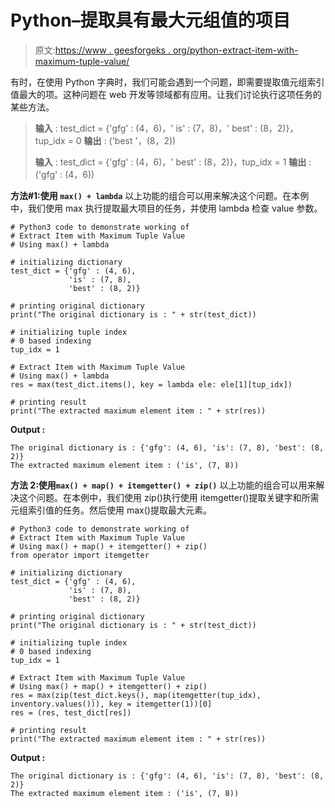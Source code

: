 # Python–提取具有最大元组值的项目

> 原文:[https://www . geesforgeks . org/python-extract-item-with-maximum-tuple-value/](https://www.geeksforgeeks.org/python-extract-item-with-maximum-tuple-value/)

有时，在使用 Python 字典时，我们可能会遇到一个问题，即需要提取值元组索引值最大的项。这种问题在 web 开发等领域都有应用。让我们讨论执行这项任务的某些方法。

> **输入** : test_dict = {'gfg' : (4，6)，' is' : (7，8)，' best' : (8，2)}，tup_idx = 0
> **输出** : ('best '，(8，2))
> 
> **输入** : test_dict = {'gfg' : (4，6)，' best' : (8，2)}，tup_idx = 1
> **输出** : ('gfg' : (4，6))

**方法#1:使用 `max() + lambda`**
以上功能的组合可以用来解决这个问题。在本例中，我们使用 max 执行提取最大项目的任务，并使用 lambda 检查 value 参数。

```
# Python3 code to demonstrate working of 
# Extract Item with Maximum Tuple Value
# Using max() + lambda

# initializing dictionary
test_dict = {'gfg' : (4, 6),
             'is' : (7, 8),
             'best' : (8, 2)}

# printing original dictionary
print("The original dictionary is : " + str(test_dict))

# initializing tuple index 
# 0 based indexing
tup_idx = 1

# Extract Item with Maximum Tuple Value
# Using max() + lambda
res = max(test_dict.items(), key = lambda ele: ele[1][tup_idx])

# printing result 
print("The extracted maximum element item : " + str(res)) 
```

**Output :**

```
The original dictionary is : {'gfg': (4, 6), 'is': (7, 8), 'best': (8, 2)}
The extracted maximum element item : ('is', (7, 8))

```

**方法 2:使用`max() + map() + itemgetter() + zip()`**
以上功能的组合可以用来解决这个问题。在本例中，我们使用 zip()执行使用 itemgetter()提取关键字和所需元组索引值的任务。然后使用 max()提取最大元素。

```
# Python3 code to demonstrate working of 
# Extract Item with Maximum Tuple Value
# Using max() + map() + itemgetter() + zip()
from operator import itemgetter

# initializing dictionary
test_dict = {'gfg' : (4, 6),
             'is' : (7, 8),
             'best' : (8, 2)}

# printing original dictionary
print("The original dictionary is : " + str(test_dict))

# initializing tuple index 
# 0 based indexing
tup_idx = 1

# Extract Item with Maximum Tuple Value
# Using max() + map() + itemgetter() + zip()
res = max(zip(test_dict.keys(), map(itemgetter(tup_idx), inventory.values())), key = itemgetter(1))[0]
res = (res, test_dict[res])

# printing result 
print("The extracted maximum element item : " + str(res)) 
```

**Output :**

```
The original dictionary is : {'gfg': (4, 6), 'is': (7, 8), 'best': (8, 2)}
The extracted maximum element item : ('is', (7, 8))

```